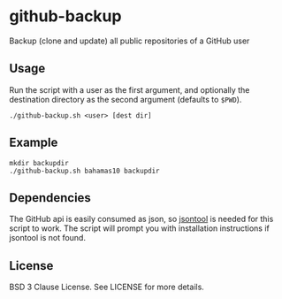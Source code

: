 github-backup
=============

Backup (clone and update) all public repositories of a GitHub user

Usage
-----

Run the script with a user as the first argument, and optionally
the destination directory as the second argument (defaults to `$PWD`).

    ./github-backup.sh <user> [dest dir]

Example
-------

    mkdir backupdir
    ./github-backup.sh bahamas10 backupdir

Dependencies
------------

The GitHub api is easily consumed as json, so [jsontool](https://github.com/trentm/json)
is needed for this script to work.  The script will prompt you with installation
instructions if jsontool is not found.

License
-------

BSD 3 Clause License.  See LICENSE for more details.
